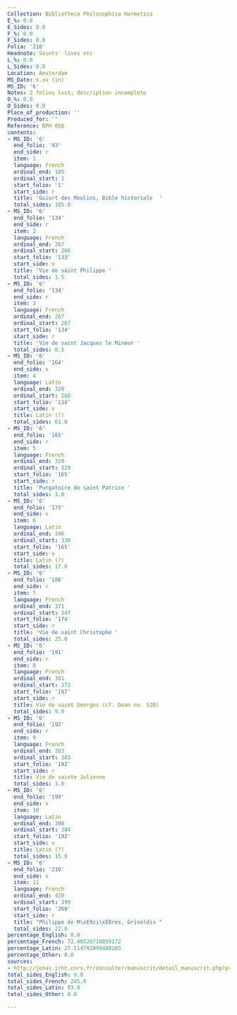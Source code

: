 ```yaml
---
Collection: Bibliotheca Philosophica Hermetica
E_%: 0.0
E_Sides: 0.0
F_%: 0.0
F_Sides: 0.0
Folia: '210'
Headnote: Saints' lives etc
L_%: 0.0
L_Sides: 0.0
Location: Amsterdam
MS_Date: s.xv (in)
MS_ID: '6'
Notes: 2 folios lost; description incomplete
O_%: 0.0
O_Sides: 0.0
Place_of_production: ''
Produced_for: ''
Reference: BPH 058
contents:
- MS_ID: '6'
  end_folio: '93'
  end_side: r
  item: 1
  language: French
  ordinal_end: 185
  ordinal_start: 1
  start_folio: '1'
  start_side: r
  title: 'Guiart des Moulins, Bible historiale  '
  total_sides: 185.0
- MS_ID: '6'
  end_folio: '134'
  end_side: r
  item: 2
  language: French
  ordinal_end: 267
  ordinal_start: 266
  start_folio: '133'
  start_side: v
  title: 'Vie de saint Philippe '
  total_sides: 1.5
- MS_ID: '6'
  end_folio: '134'
  end_side: r
  item: 3
  language: French
  ordinal_end: 267
  ordinal_start: 267
  start_folio: '134'
  start_side: r
  title: 'Vie de saint Jacques le Mineur '
  total_sides: 0.5
- MS_ID: '6'
  end_folio: '164'
  end_side: v
  item: 4
  language: Latin
  ordinal_end: 328
  ordinal_start: 268
  start_folio: '134'
  start_side: v
  title: Latin (?)
  total_sides: 61.0
- MS_ID: '6'
  end_folio: '165'
  end_side: r
  item: 5
  language: French
  ordinal_end: 329
  ordinal_start: 329
  start_folio: '165'
  start_side: r
  title: 'Purgatoire de saint Patrice '
  total_sides: 1.0
- MS_ID: '6'
  end_folio: '173'
  end_side: v
  item: 6
  language: Latin
  ordinal_end: 346
  ordinal_start: 330
  start_folio: '165'
  start_side: v
  title: Latin (?)
  total_sides: 17.0
- MS_ID: '6'
  end_folio: '186'
  end_side: r
  item: 7
  language: French
  ordinal_end: 371
  ordinal_start: 347
  start_folio: '174'
  start_side: r
  title: 'Vie de saint Christophe '
  total_sides: 25.0
- MS_ID: '6'
  end_folio: '191'
  end_side: r
  item: 8
  language: French
  ordinal_end: 381
  ordinal_start: 373
  start_folio: '187'
  start_side: r
  title: Vie de saint Georges (cf. Dean no. 528)
  total_sides: 9.0
- MS_ID: '6'
  end_folio: '192'
  end_side: r
  item: 9
  language: French
  ordinal_end: 383
  ordinal_start: 383
  start_folio: '192'
  start_side: r
  title: Vie de sainte Julienne
  total_sides: 1.0
- MS_ID: '6'
  end_folio: '199'
  end_side: v
  item: 10
  language: Latin
  ordinal_end: 398
  ordinal_start: 384
  start_folio: '192'
  start_side: v
  title: Latin (?)
  total_sides: 15.0
- MS_ID: '6'
  end_folio: '210'
  end_side: v
  item: 11
  language: French
  ordinal_end: 420
  ordinal_start: 399
  start_folio: '200'
  start_side: r
  title: "Philippe de M\xE9zi\xE8res, Griseldis "
  total_sides: 22.0
percentage_English: 0.0
percentage_French: 72.48520710059172
percentage_Latin: 27.514792899408285
percentage_Other: 0.0
sources:
- http://jonas.irht.cnrs.fr/consulter/manuscrit/detail_manuscrit.php?projet=73952
total_sides_English: 0.0
total_sides_French: 245.0
total_sides_Latin: 93.0
total_sides_Other: 0.0

---
```

